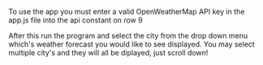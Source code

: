 To use the app you must enter a valid OpenWeatherMap API key in the app.js file into the api constant on row 9

After this run the program and select the city from the drop down menu which's weather forecast you would like to see displayed. You may select multiple city's and they will all be diplayed, just scroll down!